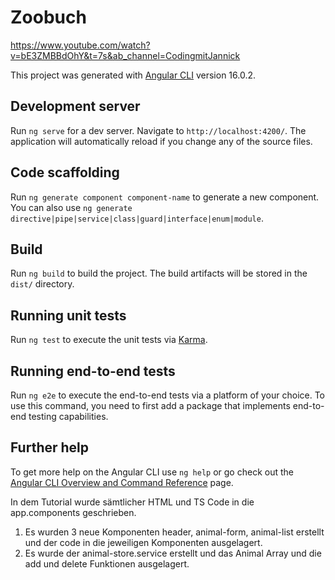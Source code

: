 # Zoobuch
https://www.youtube.com/watch?v=bE3ZMBBdOhY&t=7s&ab_channel=CodingmitJannick

This project was generated with [Angular CLI](https://github.com/angular/angular-cli) version 16.0.2.

## Development server

Run `ng serve` for a dev server. Navigate to `http://localhost:4200/`. The application will automatically reload if you change any of the source files.

## Code scaffolding

Run `ng generate component component-name` to generate a new component. You can also use `ng generate directive|pipe|service|class|guard|interface|enum|module`.

## Build

Run `ng build` to build the project. The build artifacts will be stored in the `dist/` directory.

## Running unit tests

Run `ng test` to execute the unit tests via [Karma](https://karma-runner.github.io).

## Running end-to-end tests

Run `ng e2e` to execute the end-to-end tests via a platform of your choice. To use this command, you need to first add a package that implements end-to-end testing capabilities.

## Further help

To get more help on the Angular CLI use `ng help` or go check out the [Angular CLI Overview and Command Reference](https://angular.io/cli) page.


In dem Tutorial wurde sämtlicher HTML und TS Code in die app.components geschrieben. 
1. Es wurden 3 neue Komponenten header, animal-form, animal-list erstellt und der code in die jeweiligen Komponenten ausgelagert.
2. Es wurde der animal-store.service erstellt und das Animal Array und die add und delete Funktionen ausgelagert.